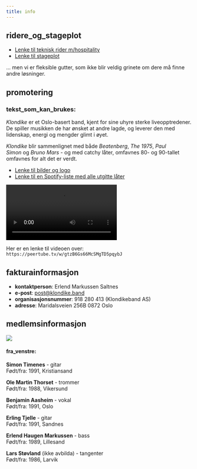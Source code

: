 ```yaml
---
title: info
---
```


## ridere_og_stageplot

- [Lenke til teknisk rider m/hospitality](https://www.dropbox.com/scl/fi/iuv64b8g9kma5r4jyyrln/Klondike-teknisk-rider-m-hospitality.pdf?rlkey=dlbbc5cm8qwkxfz8kmy3timmd&dl=0)
- [Lenke til stageplot](https://www.dropbox.com/scl/fi/xjym8zfuso9rukpspodck/Stageplot-Klondike.pdf?rlkey=umvpov73njgwkycc0e25pa65m&dl=0)

... men vi er fleksible gutter, som ikke blir veldig grinete om dere må finne andre løsninger.

## promotering

### tekst_som_kan_brukes:

_Klondike_ er et Oslo-basert band, kjent for sine uhyre sterke liveopptredener. De spiller musikken de har ønsket at andre lagde, og leverer den med lidenskap, energi og mengder glimt i øyet.

*Klondike* blir sammenlignet med både _Beatenberg_, *The 1975*, *Paul Simon* og *Bruno Mars* - og med catchy låter, omfavnes 80- og 90-tallet omfavnes for alt det er verdt.

- [Lenke til bilder og logo](https://www.dropbox.com/scl/fo/053o3kp17v5o7fd9052vp/AEcKifU01F_LOMv91-TGXQc?rlkey=pucgsv4m4wbq0hvj78ct2xfln&dl=0)
- [Lenke til en Spotify-liste med alle utgitte låter](https://open.spotify.com/playlist/4dHv2C67d3RntiOcYkDoqO)

<video src="https://havn.blog/uploads/2024/klondike-reel-web.mp4" controls="controls" preload="metadata"></video>

Her er en lenke til videoen over: `https://peertube.tv/w/gtzB6Gs66McSMgTD5pqybJ`

## fakturainformasjon

- **kontaktperson**: Erlend Markussen Saltnes
- **e-post**: post@klondike.band
- **organisasjonsnummer**: 918 280 413 (Klondikeband AS)
- **adresse**: Maridalsveien 256B 0872 Oslo

## medlemsinformasjon

<img src="https://havn.blog/uploads/2024/fellesbilde-liggendeweb.webp">

#### fra_venstre:

**Simon Timenes** - gitar  
Født/fra: 1991, Kristiansand

**Ole Martin Thorset** - trommer  
Født/fra: 1988, Vikersund

**Benjamin Aasheim** - vokal  
Født/fra: 1991, Oslo

**Erling Tjelle** - gitar  
Født/fra: 1991, Sandnes

**Erlend Haugen Markussen** - bass  
Født/fra: 1989, Lillesand

**Lars Støvland** (ikke avbilda) - tangenter  
Født/fra: 1986, Larvik
